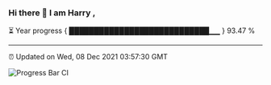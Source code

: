 ### Hi there 👋 I am Harry , 

⏳ Year progress { ████████████████████████████▁▁ } 93.47 %

---

⏰ Updated on Wed, 08 Dec 2021 03:57:30 GMT

![Progress Bar CI](https://github.com/duykhang68/duykhang68/workflows/Progress%20Bar%20CI/badge.svg)

